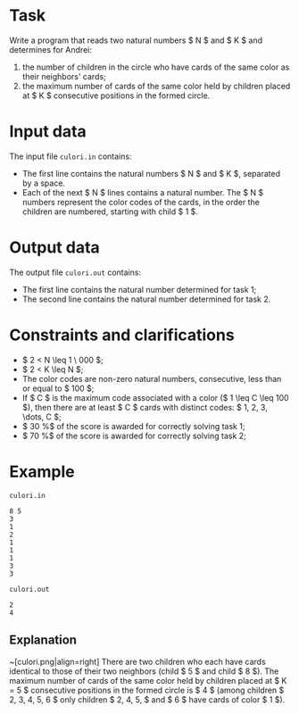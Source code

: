 # Task

Write a program that reads two natural numbers $ N $ and $ K $ and determines for Andrei:

1. the number of children in the circle who have cards of the same color as their neighbors' cards;
2. the maximum number of cards of the same color held by children placed at $ K $ consecutive positions in the formed circle.

# Input data

The input file `culori.in` contains:
* The first line contains the natural numbers $ N $ and $ K $, separated by a space.
* Each of the next $ N $ lines contains a natural number. The $ N $ numbers represent the color codes of the cards, in the order the children are numbered, starting with child $ 1 $.

# Output data

The output file `culori.out` contains:
* The first line contains the natural number determined for task 1;
* The second line contains the natural number determined for task 2.

# Constraints and clarifications

* $ 2 < N \leq 1 \ 000 $;
* $ 2 < K \leq N $;
* The color codes are non-zero natural numbers, consecutive, less than or equal to $ 100 $;
* If $ C $ is the maximum code associated with a color ($ 1 \leq C \leq 100 $), then there are at least $ C $ cards with distinct codes: $ 1, 2, 3, \dots, C $;
* $ 30 \%$ of the score is awarded for correctly solving task 1;
* $ 70 \%$ of the score is awarded for correctly solving task 2;

# Example

`culori.in`
```
8 5
3
1
2
1
1
1
3
3
```

`culori.out`
```
2
4
```

## Explanation

~[culori.png|align=right]
There are two children who each have cards identical to those of their two neighbors (child $ 5 $ and child $ 8 $).
The maximum number of cards of the same color held by children placed at $ K = 5 $ consecutive positions in the formed circle is $ 4 $ (among children $ 2, 3, 4, 5, 6 $ only children $ 2, 4, 5, $ and $ 6 $ have cards of color $ 1 $).